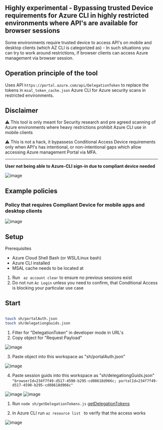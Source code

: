 
## Highly experimental - Bypassing trusted Device requirements for Azure CLI in highly restricted environments where API's are available for browser sessions

Some environments require trusted device  to access API's on mobile and desktop clients (which AZ CLI is categorized as) - In such situations you can try to work around restrictions, if browser clients can access Azure management via browser session.


## Operation principle of the tool

Uses API `` https://portal.azure.com/api/DelegationToken `` to replace the tokens in ``msal_token_cache.json`` Azure CLI for Azure security scans in restricted environments.


**Disclaimer**
--- 

⚠️ This tool is only meant for Security research and pre agreed scanning of Azure environments where heavy restrictions prohibit Azure CLI use in mobile clients

⚠️ This is not a hack, it bypassess Conditional Access Device requirements only when API's has intentional, or non-intentional gaps which allow accessing Azure management Portal via MFA.

--- 

**User not being able to Azure-CLI sign-in due to compliant device needed**

![image](https://user-images.githubusercontent.com/58001986/168766199-24d8b52b-8b58-4143-afae-b2c40db7f14f.png)


## Example policies


### Policy that requires Compliant Device for mobile apps and desktop clients

![image](https://user-images.githubusercontent.com/58001986/168766026-b73e0592-e7b0-4788-8dee-9da5f06a3a59.png)


## Setup

 Prerequisites

- Azure Cloud Shell Bash (or WSL/Linux bash) 
- Azure CLI installed
- MSAL cache needs to be located at 

1. Run `` az account clear`` to ensure no previous sessions exist 
2. Do not run `` Az Login `` unless you need to confirm, that Conditional Access is blocking your particular use case

## Start


```sh

touch sh/portalAuth.json
touch sh/delegationgGuids.json

```

1. Filter for "DelegationToken" in developer mode in URL's
2. Copy object for "Request Payload"

![image](https://user-images.githubusercontent.com/58001986/168545894-46a9d386-6cb2-48a4-a47b-8a96dee63635.png)

3. Paste object into this workspace as "sh/portalAuth.json"


![image](https://user-images.githubusercontent.com/58001986/168546182-de3255c5-5910-4f4f-92fa-e92fb001d0b4.png)

4. Paste session guids into this workspace as "sh/delegationgGuids.json" 
``
"browserId=234f7f49-d517-4590-b295-cd08618d966c; portalId=234f7f49-d517-4590-b295-cd08618d966c"
``

![image](https://user-images.githubusercontent.com/58001986/168551426-c31c93c3-b417-4d0a-a799-2af18c877f78.png)
![image](https://user-images.githubusercontent.com/58001986/168772764-8da060c0-99d7-4df3-abcd-1c74b9017da2.png)

1. Run ``node sh/getDelegationTokens.js``  [getDelegationTokens](sh/getDelegationTokens.js)
   
2. In Azure CLI run ``az resource list `` to verify that the access works
   
![image](https://user-images.githubusercontent.com/58001986/168773162-c91de18a-6441-4b1b-b5bc-7dce884d71e6.png)